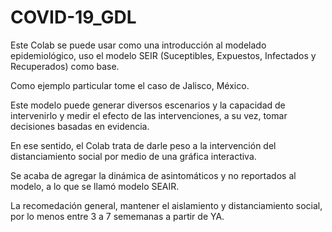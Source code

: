 # COVID-19_GDL

Este Colab se puede usar como una introducción al modelado epidemiológico, uso el modelo SEIR (Suceptibles, Expuestos, Infectados y Recuperados) como base.

Como ejemplo particular tome el caso de Jalisco, México.

Este modelo puede generar diversos escenarios y la capacidad de intervenirlo y medir el efecto de las intervenciones, a su vez, tomar decisiones basadas en evidencia.

En ese sentido, el Colab trata de darle peso a la intervención del distanciamiento social por medio de una gráfica interactiva.

Se acaba de agregar la dinámica de asintomáticos y no reportados al modelo, a lo que se llamó modelo SEAIR.

La recomedación general, mantener el aislamiento y distanciamiento social, por lo menos entre 3 a 7 sememanas a partir de YA.
